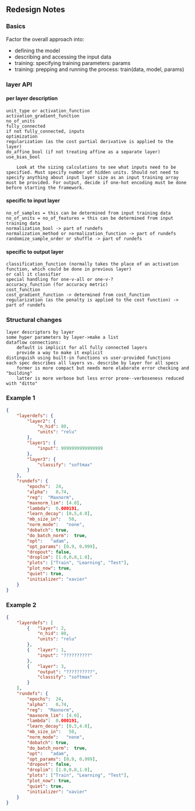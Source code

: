 ## Redesign Notes

### Basics
Factor the overall approach into:

- defining the model
- describing and accessing the input data
- training: specifying training parameters: params
- training: prepping and running the process: train(data, model, params)

### layer API

#### per layer description
	unit_type or activation_function
	activation_gradient_function
	no_of_units
	fully_connected
	if not fully_connected, inputs
	optimization
	regularization (as the cost partial derivative is applied to the layer)
	do_affine_bool (if not treating affine as a separate layer)
    use_bias_bool

        Look at the sizing calculations to see what inputs need to be specified. Must specify number of hidden units. Should not need to specify anything about input layer size as an input training array must be provided. For output, decide if one-hot encoding must be done before starting the framework.

#### specific to input layer
	no_of_samples = this can be determined from input training data
	no_of_units = no_of_features = this can be determined from input training data
	normalization_bool -> part of rundefs
	normalization_method or normalization_function -> part of rundefs
	randomize_sample_order or shuffle -> part of rundefs

#### specific to output layer
	classification_function (normally takes the place of an activation function, which could be done in previous layer)
	or call it classifier
	special handling for one-v-all or one-v-?
	accuracy_function (for accuracy metric)
	cost_function
	cost_gradient_function -> determined from cost_function
	regularization (as the penalty is applied to the cost function) -> part of rundefs

### Structural changes
    layer descriptors by layer
    some hyper parameters by layer->make a list
    dataflow connections: 
        default is implicit for all fully connected layers
        provide a way to make it explicit
    distinguish using built-in functions vs user-provided functions
    each spec describes all layers vs. describe by layer for all specs
        former is more compact but needs more elaborate error checking and "building"
        latter is more verbose but less error prone--verboseness reduced with "ditto"

### Example 1

```json
{
    "layerdefs": {
        "layer2": {
            "n_hid": 80,
            "units": "relu"
        },
        "layer1": {
            "input": 9999999999999999
        },
        "layer3": {
            "classify": "softmax"
        }
    },
    "rundefs": {
        "epochs":  24,
        "alpha":   0.74,
        "reg":  "Maxnorm",
        "maxnorm_lim": [4.0],
        "lambda":  0.000191,
        "learn_decay": [0.5,4.0],
        "mb_size_in":   50, 
        "norm_mode":   "none",
        "dobatch": true,
        "do_batch_norm":  true,
        "opt":   "adam",
        "opt_params": [0.9, 0.999],
        "dropout": false,
        "droplim": [1.0,0.8,1.0],
        "plots": ["Train", "Learning", "Test"],
        "plot_now": true,
        "quiet": true,
        "initializer": "xavier"
    }
}
```

### Example 2

```json
{
    "layerdefs": [
        {   "layer": 2,
            "n_hid": 80,
            "units": "relu"
        },
        {   "layer": 1,
            "input": "??????????"
        },
        {   "layer": 3, 
            "output": "??????????",
            "classify": "softmax"
        }
    ],
    "rundefs": {
        "epochs":  24,
        "alpha":   0.74,
        "reg":  "Maxnorm",
        "maxnorm_lim": [4.0],
        "lambda":  0.000191,
        "learn_decay": [0.5,4.0],
        "mb_size_in":   50, 
        "norm_mode":   "none",
        "dobatch": true,
        "do_batch_norm":  true,
        "opt":   "adam",
        "opt_params": [0.9, 0.999],
        "dropout": false,
        "droplim": [1.0,0.8,1.0],
        "plots": ["Train", "Learning", "Test"],
        "plot_now": true,
        "quiet": true,
        "initializer": "xavier"
    }
}
```